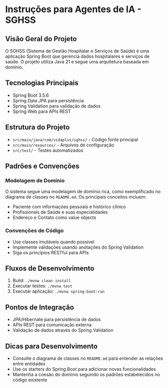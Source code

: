# Instruções para Agentes de IA - SGHSS

## Visão Geral do Projeto
O SGHSS (Sistema de Gestão Hospitalar e Serviços de Saúde) é uma aplicação Spring Boot que gerencia dados hospitalares e serviços de saúde. O projeto utiliza Java 21 e segue uma arquitetura baseada em domínio.

## Tecnologias Principais
- Spring Boot 3.5.6
- Spring Data JPA para persistência
- Spring Validation para validação de dados
- Spring Web para APIs REST

## Estrutura do Projeto
- `src/main/java/com/vidaplus/sghss/` - Código fonte principal
- `src/main/resources/` - Arquivos de configuração
- `src/test/` - Testes automatizados

## Padrões e Convenções
### Modelagem de Domínio
O sistema segue uma modelagem de domínio rica, como exemplificado no diagrama de classes no `README.md`. Os principais conceitos incluem:
- Paciente com informações pessoais e histórico clínico
- Profissionais de Saúde e suas especialidades
- Endereço e Contato como value objects

### Convenções de Código
- Use classes imutáveis quando possível
- Implemente validações usando anotações do Spring Validation
- Siga os princípios RESTful para APIs

## Fluxos de Desenvolvimento
1. Build: `./mvnw clean install`
2. Executar testes: `./mvnw test`
3. Executar aplicação: `./mvnw spring-boot:run`

## Pontos de Integração
- JPA/Hibernate para persistência de dados
- APIs REST para comunicação externa
- Validação de dados através do Spring Validation

## Dicas para Desenvolvimento
- Consulte o diagrama de classes no `README.md` para entender as relações entre entidades
- Use os starters do Spring Boot para adicionar novas funcionalidades
- Mantenha a coesão do domínio seguindo os padrões estabelecidos no código existente